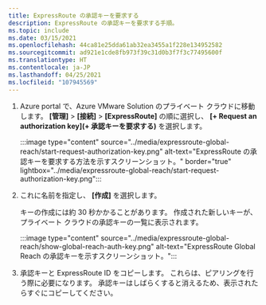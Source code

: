 ```yaml
---
title: ExpressRoute の承認キーを要求する
description: ExpressRoute の承認キーを要求する手順。
ms.topic: include
ms.date: 03/15/2021
ms.openlocfilehash: 44ca81e25dda61ab32ea3455a1f228e134952582
ms.sourcegitcommit: ad921e1cde8fb973f39c31d0b3f7f3c77495600f
ms.translationtype: HT
ms.contentlocale: ja-JP
ms.lasthandoff: 04/25/2021
ms.locfileid: "107945569"
---
```

<!-- used in tutorial-expressroute-global-reach-private-cloud.md and create-ipsec-tunnel.md -->

1. Azure portal で、Azure VMware Solution のプライベート クラウドに移動します。 **[管理]**  >  **[接続]**  >  **[ExpressRoute]** の順に選択し、 **[+ Request an authorization key]\(+ 承認キーを要求する\)** を選択します。

   :::image type="content" source="../media/expressroute-global-reach/start-request-authorization-key.png" alt-text="ExpressRoute の承認キーを要求する方法を示すスクリーンショット。" border="true" lightbox="../media/expressroute-global-reach/start-request-authorization-key.png":::

1. これに名前を指定し、 **[作成]** を選択します。

   キーの作成には約 30 秒かかることがあります。 作成された新しいキーが、プライベート クラウドの承認キーの一覧に表示されます。

   :::image type="content" source="../media/expressroute-global-reach/show-global-reach-auth-key.png" alt-text="ExpressRoute Global Reach の承認キーを示すスクリーンショット。":::
  
1. 承認キーと ExpressRoute ID をコピーします。 これらは、ピアリングを行う際に必要になります。 承認キーはしばらくすると消えるため、表示されたらすぐにコピーしてください。


